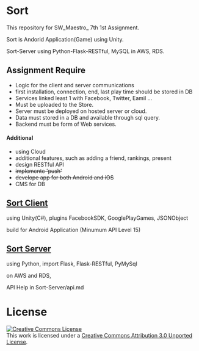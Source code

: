 # Sort
This repository for SW_Maestro_ 7th 1st Assignment.

Sort is Andorid Application(Game) using Unity.

Sort-Server using Python-Flask-RESTful, MySQL in AWS, RDS.

## Assignment Require
- Logic for the client and server communications
- first installation, connection, end, last play time should be stored in DB
- Services linked least 1 with Facebook, Twitter, Eamil ... 
- Must be uploaded to the Store.
- Server must be deployed on hosted server or cloud.
- Data must stored in a DB and available through sql query.
- Backend must be form of Web services.

#### Additional
- using Cloud
- additional features, such as adding a friend, rankings, present
- design RESTful API
- ~~implemente 'push'~~
- ~~develope app for both Android and iOS~~
- CMS for DB


## [Sort Client](https://github.com/MaybeS/Sort/blob/master/Sort/README.md)
using Unity(C#), plugins FacebookSDK, GooglePlayGames, JSONObject

build for Android Application (Minumum API Level 15)


## [Sort Server](https://github.com/MaybeS/Sort/blob/master/Sort-Server/README.md)
using Python, import Flask, Flask-RESTful, PyMySql

on AWS and RDS,

API Help  in Sort-Server/api.md

# License
<a rel="license" href="http://creativecommons.org/licenses/by/3.0/"><img alt="Creative Commons License" style="border-width:0" src="https://i.creativecommons.org/l/by/3.0/88x31.png" /></a><br />This work is licensed under a <a rel="license" href="http://creativecommons.org/licenses/by/3.0/">Creative Commons Attribution 3.0 Unported License</a>.